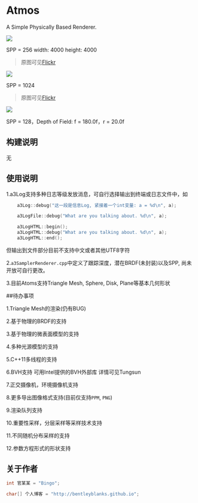 # Atmos

A Simple Physically Based Renderer.

![](https://farm2.staticflickr.com/1672/25560276222_eea6d5b8a5_z.jpg)

SPP = 256 width: 4000 height: 4000

> 原图可见[Flickr](https://www.flickr.com/photos/134486032@N03/25560276222/in/dateposted-public/)

![](https://farm2.staticflickr.com/1474/25151015169_7efcfeaa0e_z.jpg)

SPP = 1024

> 原图可见[Flickr](https://www.flickr.com/photos/134486032@N03/25151015169/in/dateposted-public/)

![](https://farm2.staticflickr.com/1531/25509064516_8314deedf1_z.jpg)

SPP = 128，Depth of Field: f = 180.0f，r = 20.0f

## 构建说明

无



## 使用说明

1.a3Log支持多种日志等级发放消息，可自行选择输出到终端或日志文件中，如

```cpp
    a3Log::debug("这一段是信息Log, 紧接着一个int变量: a = %d\n", a);

    a3LogFile::debug("What are you talking about. %d\n", a);

    a3LogHTML::begin();
    a3LogHTML::debug("What are you talking about. %d\n", a);
    a3LogHTML::end();
```
但输出到文件部分目前不支持中文或者其他UTF8字符

2.```a3SamplerRenderer.cpp```中定义了跟踪深度，潜在BRDF(未封装)以及SPP, 尚未开放可自行更改。

3.目前Atoms支持Triangle Mesh, Sphere, Disk, Plane等基本几何形状

##待办事项

1.Triangle Mesh的渲染(仍有BUG)

2.基于物理的BRDF的支持

3.基于物理的微表面模型的支持

4.多种光源模型的支持

5.C++11多线程的支持

6.BVH支持 可用Intel提供的BVH外部库 详情可见Tungsun

7.正交摄像机，环境摄像机支持

8.更多导出图像格式支持(目前仅支持```PPM```, ```PNG```)

9.渲染队列支持

10.重要性采样，分层采样等采样技术支持

11.不同随机分布采样的支持

12.参数方程形式的形状支持

## 关于作者

``` cpp
int 官某某 = "Bingo";

char[] 个人博客 = "http://bentleyblanks.github.io";
```

